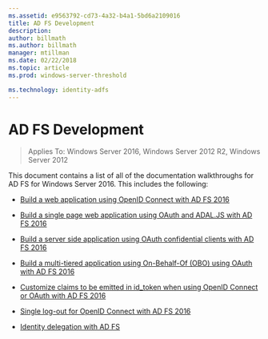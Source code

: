 ```yaml
---
ms.assetid: e9563792-cd73-4a32-b4a1-5bd6a2109016
title: AD FS Development
description:
author: billmath
ms.author: billmath
manager: mtillman
ms.date: 02/22/2018
ms.topic: article
ms.prod: windows-server-threshold

ms.technology: identity-adfs
---
```

# AD FS Development

>Applies To: Windows Server 2016, Windows Server 2012 R2, Windows Server 2012

This document contains a list of all of the documentation walkthroughs for AD FS for Windows Server 2016. This includes the following:  
  
 
  
* [Build a web application using OpenID Connect with AD FS 2016](../ad-fs/development/Enabling-OpenId-Connect-with-AD-FS.md)  

- [Build a single page web application using OAuth and ADAL.JS with AD FS 2016](../ad-fs/development/Single-Page-Application-with-AD-FS.md)
  
* [Build a server side application using OAuth confidential clients with AD FS 2016](../ad-fs/development/Enabling-Oauth-Confidential-Clients-with-AD-FS-2016.md)

* [Build a multi-tiered application using On-Behalf-Of (OBO) using OAuth with AD FS 2016](../ad-fs/development/AD-FS-On-behalf-of-Authentication-in-Windows-Server-2016.md) 

- [Customize claims to be emitted in id_token when using OpenID Connect or OAuth with AD FS 2016](../ad-fs/development/Customize-Id-Token-AD-FS-2016.md)

- [Single log-out for OpenID Connect with AD FS 2016](../ad-fs/development/ad-fs-logout-openid-connect.md)
- [Identity delegation with AD FS](../ad-fs/development/ad-fs-identity-delegation.md)


